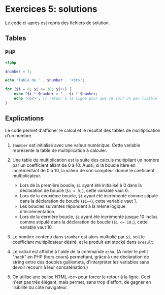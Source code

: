 # Exercices 5: solutions

Le code ci-après est repris des fichiers de solution.

## Tables

### PHP

```php
<?php

$number = 7;

echo 'Table de ' . $number . '<br>';

for ($i = 0; $i <= 10; $i++) {
    echo "$i * $number = " . $i * $number;
    echo '<br>'; // retour à la ligne pour que ce soit un peu lisible
}
```

## Explications

Le code permet d'afficher le calcul et le resultat des tables de mulitiplication d'un nombre.

 1. `$number` est initialisé avec une valeur numérique. Cette variable représente la table de multiplication à calculer.

 2. Une table de multiplication est la suite des calculs multipliant un nombre par un coefficient allant de 0 à 10. Aussi, si la boucle itère en incrémentant de 0 à 10, la valeur de son compteur donne le coeficient multiplicateur.
    - Lors de la première boucle, `$i` ayant été initialisé à 0 dans la déclaration de boucle (`$i = 0;`), cette variable vaut 0.
    - Lors de la deuxième boucle, `$i` ayant été incrémenté comme stipulé dans la déclaration de boucle (`$i++`), cette variable vaut 1.
    - Les boucles suivantes répondent à la même logique d'incrémentation.
    - Lors de la dernière boucle, `$i` ayant été incrémenté jusque 10 inclus comme stipulé dans la déclaration de boucle (`$i <= 10;`), cette variable vaut 10.

 3. Le nombre contenu dans `$number` est alors multiplié par `$i`, soit le coefficiant multiplicateur désiré, et le produit est stocké dans `$result`.

 4. Le calcul est affiché à l'aide de la commande `echo`. (A noter le petit "hack" en PHP (hors cours) permettant, grâce à une déclaration de string entre des doubles guillemets, d'interpréter les variables sans devoir recourir à leur concaténation.)
 
 5. On utilise une balise HTML `<br>` pour forcer le retour à la ligne. Ceci n'est pas très élégant, mais permet, sans trop d'effort, de gagner en lisibilité du côté navigateur.


